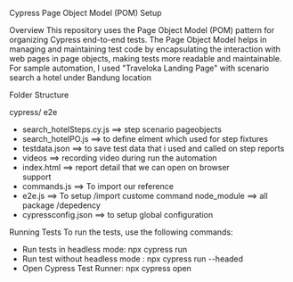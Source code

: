 Cypress Page Object Model (POM) Setup

Overview
This repository uses the Page Object Model (POM) pattern for organizing Cypress end-to-end tests. 
The Page Object Model helps in managing and maintaining test code by encapsulating the interaction with web pages in page objects, making tests more readable and maintainable.
For sample automation, I used "Traveloka Landing Page" with scenario search a hotel under Bandung location

Folder Structure

cypress/
e2e
  - search_hotelSteps.cy.js ==> step scenario
pageobjects
  - search_hotelPO.js ==> to define elment which used for step 
fixtures
  - testdata.json ==> to save test data that i used and called on step
reports
  - videos ==> recording video during run the automation
  - index.html ==> report detail that we can open on browser    
support
  - commands.js ==> To import our reference
  - e2e.js ==> To setup /import custome command
node_module ==> all package /depedency 
  - cypressconfig.json ==> to setup global configuration

Running Tests
  To run the tests, use the following commands:

  - Run tests in headless mode: npx cypress run
  - Run test without headless mode : npx cypress run --headed
  - Open Cypress Test Runner: npx cypress open
